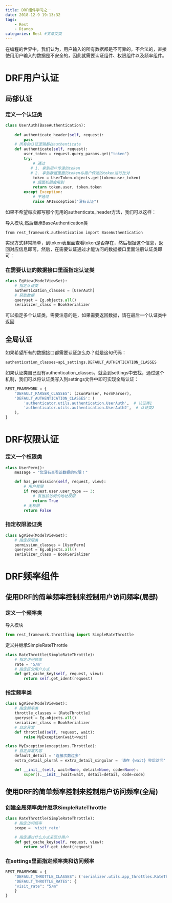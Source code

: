 ```yaml
---
title: DRF组件学习之一
date: 2018-12-9 19:13:32
tags: 
	- Rest 
	- Django
categories: Rest #文章文类
---
```


在编程的世界中，我们认为，用户输入的所有数据都是不可靠的，不合法的，直接使用用户输入的数据是不安全的，因此就需要认证组件、权限组件以及频率组件。

# DRF用户认证

<!--more-->

## 局部认证

### 定义一个认证类

```python
class UserAuth(BaseAuthentication):
	
    def authenticate_header(self, request):
        pass
    # 所有的认证逻辑都在authenticate
    def authenticate(self, request):
        user_token = request.query_params.get("token")
        try:
            # 通过
		   # 1. 拿到用户传递的token
		   # 2. 拿到数据里面的token与用户传递的token进行比对
            token = UserToken.objects.get(token=user_token)
            # 后面权限会用到
            return token.user, token.token
        except Exception:
            # 不通过
            raise APIException("没有认证")
```

如果不希望每次都写那个无用的authenticate_header方法，我们可以这样：

导入模块,然后继承BaseAuthentication类

```
from rest_framework.authentication import BaseAuthentication
```

实现方式非常简单，到token表里面查看token是否存在，然后根据这个信息，返回对应信息即可，然后，在需要认证通过才能访问的数据接口里面注册认证类即可：

### 在需要认证的数据接口里面指定认证类

```python
class EgView(ModelViewSet):
    # 指定认证类
    authentication_classes = [UserAuth]
    # 获取数据
    queryset = Eg.objects.all()
    serializer_class = BookSerializer
```

可以指定多个认证类，需要注意的是，如果需要返回数据，请在最后一个认证类中返回

## 全局认证

如果希望所有的数据接口都需要认证怎么办？就是这句代码：

```python
authentication_classes=api_settings.DEFAULT_AUTHENTICATION_CLASSES
```

如果认证类自己没有authentication_classes，就会到settings中去找，通过这个机制，我们可以将认证类写入到settings文件中即可实现全局认证：

```python
REST_FRAMEWORK = {
    "DEFAULT_PARSER_CLASSES": (JsonParser, FormParser),
    'DEFAULT_AUTHENTICATION_CLASSES': (
        'authenticator.utils.authentication.UserAuth',  # 认证类1
        'authenticator.utils.authentication.UserAuth2',  # 认证类2
    ),
}
```

# DRF权限认证

### 定义一个权限类

```python
class UserPerm():
    message = "您没有查看该数据的权限！"

    def has_permission(self, request, view):
        # 用户权限
        if request.user.user_type == 3:
            # 有当前访问的地址权限
            return True
        # 无权限
        return False
```

### 指定权限验证类

```python
class EgView(ModelViewSet):
    # 指定权限类
    permission_classes = [UserPerm]
    queryset = Eg.objects.all()
    serializer_class = BookSerializer
```

# DRF频率组件

## 使用DRF的简单频率控制来控制用户访问频率(局部)

### 定义一个频率类

导入模块

```python 
from rest_framework.throttling import SimpleRateThrottle
```

定义并继承SimpleRateThrottle

```python
class RateThrottle(SimpleRateThrottle):
    # 指定访问频率
    rate = '5/m'
	# 指定区分用户方式
    def get_cache_key(self, request, view):
        return self.get_ident(request)
```

### 指定频率类

```python
class EgView(ModelViewSet):
    # 指定频率类
    throttle_classes = [RateThrottle]
    queryset = Eg.objects.all()
    serializer_class = BookSerializer
    # 自定异常
    def throttled(self, request, wait):
        raise MyException(wait=wait)
```

```python
class MyException(exceptions.Throttled):
    # 自定异常内容
    default_detail = '连接次数过多'
    extra_detail_plural = extra_detail_singular = '请在 {wait} 秒后访问'

    def __init__(self, wait=None, detail=None, code=None):
        super().__init__(wait=wait, detail=detail, code=code)
```

## 使用DRF的简单频率控制来控制用户访问频率(全局)

### 创建全局频率类并继承SimpleRateThrottle

```python
class RateThrottle(SimpleRateThrottle):
    # 指定访问频率
    scope = 'visit_rate'

    # 指定通过什么方式来区分用户
    def get_cache_key(self, request, view):
    	return self.get_ident(request)
```

### 在settings里面指定频率类和访问频率

```python
REST_FRAMEWORK = {
    "DEFAULT_THROTTLE_CLASSES": ('serializer.utils.app_throttles.RateThrottle',),
    "DEFAULT_THROTTLE_RATES": {
    "visit_rate": "5/m"
    }
}
```







